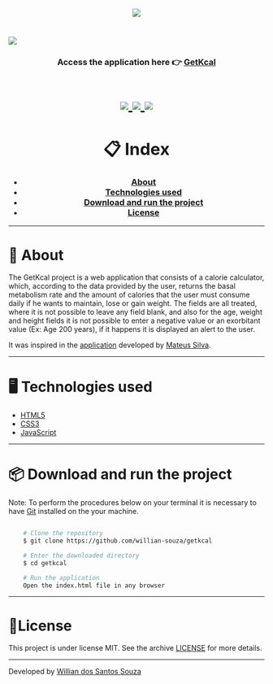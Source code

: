 <h1 align="center">
    <img src="images/logo.svg">
<h1>

<h1>
    <img src="images/getkcal.gif">
    <h3 align="center"> 
        Access the application here 👉 <a href="https://willian-souza.github.io/getkcal/" target="_blank">GetKcal<a>
    <h3>
<h1>

<h1 align = "center">
    <a href="https://www.linkedin.com/in/willian-ssouza/">
        <img src="https://img.shields.io/badge/made%20by-Willian%20Souza-orange">
    </a>
    <a href="https://github.com/willian-souza/rocketseat-site/blob/master/LICENSE">
        <img src="https://img.shields.io/badge/license-MIT-orange">
    </a>    
    <a href="https://frontend.code-inspector.com/public/project/9410/getkcal/dashboard">
        <img src="https://img.shields.io/badge/Code%20Quality%20Score-100-orange">
    </a>
<h1>


# 📋 Index
- [About](#-about)
- [Technologies used](#-technologies-used)
- [Download and run the project ](#-download-and-run-the-project)
- [License](#-license)

---

# 📄 About
The GetKcal project is a web application that consists of a calorie calculator, which, according to the data provided by the user, returns the basal metabolism rate and the amount of calories that the user must consume daily if he wants to maintain, lose or gain weight. The fields are all treated, where it is not possible to leave any field blank, and also for the age, weight and height fields it is not possible to enter a negative value or an exorbitant value (Ex: Age 200 years), if it happens it is displayed an alert to the user.

It was inspired in the [application](https://www.youtube.com/watch?v=yiDq9wUiUjc) developed by [Mateus Silva](https://www.linkedin.com/in/mateusilva/).

---

# 🖥 Technologies used
- [HTML5](https://developer.mozilla.org/pt-BR/docs/Web/HTML/HTML5)
- [CSS3](https://developer.mozilla.org/pt-BR/docs/Archive/CSS3)
- [JavaScript](https://developer.mozilla.org/pt-BR/docs/Aprender/JavaScript)

---

# 📦 Download and run the project

Note: To perform the procedures below on your terminal it is necessary to have [Git](https://git-scm.com/downloads) installed on the your machine.

```bash

    # Clone the repository
    $ git clone https://github.com/willian-souza/getkcal

    # Enter the downloaded directory
    $ cd getkcal

    # Run the application
    Open the index.html file in any browser

```
---

# 📝License
This project is under license MIT. See the archive [LICENSE](/LICENSE) for more details.

---

Developed by [Willian dos Santos Souza](https://www.linkedin.com/in/willian-ssouza/)


